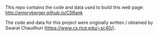 This repo contains the code and data used to build this web page:
http://emeryberger.github.io/CSRank

The code and data for this project were originally written / obtained
by Swarat Chaudhuri (https://www.cs.rice.edu/~sc40/).
